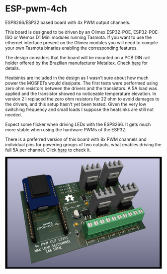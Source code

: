 # ESP-pwm-4ch

ESP8266/ESP32 based board with 4x PWM output channels.

This board is designed to be driven by an Olimex ESP32-POE, ESP32-POE-ISO or Wemos D1 Mini modules running Tasmota. If you want to use the ethernet interface present on the Olimex modules you will need to compile your own Tasmota binaries enabling the corresponding features.

The design considers that the board will be mounted on a PCB DIN rail holder offered by the Brazilian manufacturer Metaltex. Check [here](https://www.metaltex.com.br/produtos/componentes/suportes/sp7-suporte-para-montagem-de-placa-de-circuito-impresso-em-trilho-din) for details.

Heatsinks are included in the design as I wasn't sure about how much power the MOSFETs would dissipate. The first tests were performed using zero ohm resistors between the drivers and the transistors. A 5A load was applied and the transistor showed no noticeable temperature elevation. In version 2 I replaced the zero ohm resistors for 22 ohm to avoid damages to the drivers, and this setup hasn't yet been tested. Given the very low switching frequency and small loads I suppose the heatsinks are still not needed.

Expect some flicker when driving LEDs with the ESP8266. It gets much more stable when using the hardware PWMs of the ESP32.

There is a preferred version of this board with 8x PWM channels and individual pins for powering groups of two outputs, what enables driving the full 5A per channel. Click [here](https://github.com/thermseekr/ESP-pwm-8ch) to check it.

![alt text](https://github.com/thermseekr/ESP-pwm-4ch/blob/main/V2/ESP-pwm-4ch-V2.png "ESP-pwm-4ch")
